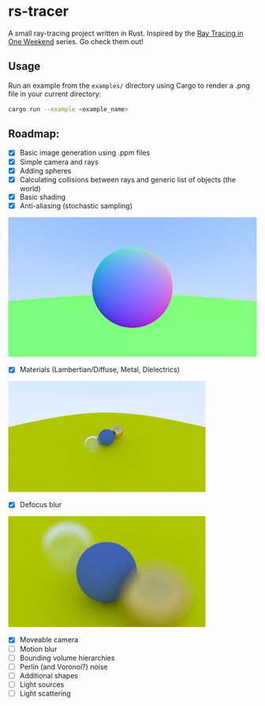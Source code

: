 # rs-tracer
A small ray-tracing project written in Rust. Inspired by the [Ray Tracing in One Weekend](https://raytracing.github.io/) series. Go check them out!

## Usage

Run an example from the `examples/` directory using Cargo to render a .png file in your current directory:

```bash
cargo run --example <example_name>
```

## Roadmap:

* [x] Basic image generation using .ppm files
* [x] Simple camera and rays
* [x] Adding spheres
* [x] Calculating collisions between rays and generic list of objects (the world)
* [x] Basic shading
* [x] Anti-aliasing (stochastic sampling)

![anti-aliased](https://github.com/kzqiu/rs-tracer/blob/main/imgs/anti_alias.png?raw=true)

* [x] Materials (Lambertian/Diffuse, Metal, Dielectrics)

![materials](https://github.com/kzqiu/rs-tracer/blob/main/imgs/balls-farview.png?raw=true)

* [x] Defocus blur

![defocus_blur](https://github.com/kzqiu/rs-tracer/blob/main/imgs/dof.png?raw=true)

* [x] Moveable camera
* [ ] Motion blur
* [ ] Bounding volume hierarchies
* [ ] Perlin (and Voronoi?) noise
* [ ] Additional shapes
* [ ] Light sources
* [ ] Light scattering
